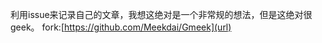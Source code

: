 利用issue来记录自己的文章，我想这绝对是一个非常规的想法，但是这绝对很geek。
fork:[https://github.com/Meekdai/Gmeek](url)
<!-- ##{"script":"<script async src='../js/index.js'></script>","style":"<style>
#header .postTitle {
  font-size: 24px;
}

.theCanvas {
  width: 100vw;
  height: 100vh;
}
</style>","timestamp":1490764800}## -->